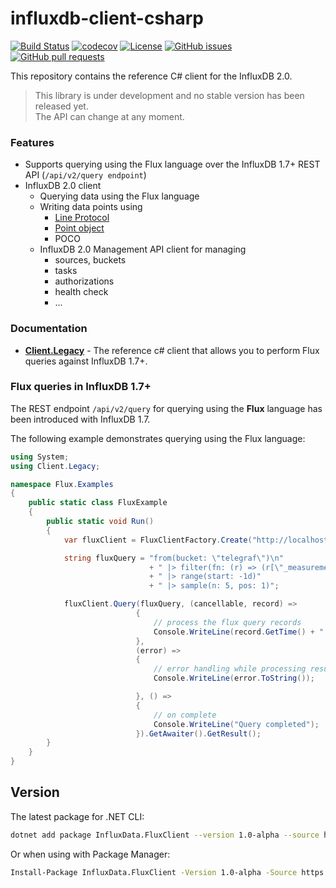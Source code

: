 # influxdb-client-csharp

[![Build Status](https://travis-ci.org/bonitoo-io/influxdb-client-csharp.svg?branch=master)](https://travis-ci.org/bonitoo-io/influxdb-client-csharp)
[![codecov](https://codecov.io/gh/bonitoo-io/influxdb-client-csharp/branch/master/graph/badge.svg)](https://codecov.io/gh/bonitoo-io/influxdb-client-csharp)
[![License](https://img.shields.io/github/license/bonitoo-io/influxdb-client-csharp.svg)](https://github.com/bonitoo-io/influxdb-client-csharp/blob/master/LICENSE)
[![GitHub issues](https://img.shields.io/github/issues-raw/bonitoo-io/influxdb-client-csharp.svg)](https://github.com/bonitoo-io/influxdb-client-csharp/issues)
[![GitHub pull requests](https://img.shields.io/github/issues-pr-raw/bonitoo-io/influxdb-client-csharp.svg)](https://github.com/bonitoo-io/influxdb-client-csharp/pulls)

This repository contains the reference C# client for the InfluxDB 2.0.

> This library is under development and no stable version has been released yet.  
> The API can change at any moment.

### Features

- Supports querying using the Flux language over the InfluxDB 1.7+ REST API (`/api/v2/query endpoint`) 
- InfluxDB 2.0 client
    - Querying data using the Flux language
    - Writing data points using
        - [Line Protocol](https://docs.influxdata.com/influxdb/v1.6/write_protocols/line_protocol_tutorial/) 
        - [Point object](https://github.com/bonitoo-io/influxdb-client-csharp/blob/master/InfluxDB.Client/Writes/Point.cs) 
        - POCO
    - InfluxDB 2.0 Management API client for managing
        - sources, buckets
        - tasks
        - authorizations
        - health check
        - ...
### Documentation

- **[Client.Legacy](./Client.Legacy)** - The reference c# client that allows you to perform Flux queries against InfluxDB 1.7+.

### Flux queries in InfluxDB 1.7+

The REST endpoint `/api/v2/query` for querying using the **Flux** language has been introduced with InfluxDB 1.7.

The following example demonstrates querying using the Flux language: 

```c#
using System;
using Client.Legacy;

namespace Flux.Examples
{
    public static class FluxExample
    {
        public static void Run()
        {
            var fluxClient = FluxClientFactory.Create("http://localhost:8086/");

            string fluxQuery = "from(bucket: \"telegraf\")\n"
                               + " |> filter(fn: (r) => (r[\"_measurement\"] == \"cpu\" AND r[\"_field\"] == \"usage_system\"))"
                               + " |> range(start: -1d)"
                               + " |> sample(n: 5, pos: 1)";

            fluxClient.Query(fluxQuery, (cancellable, record) =>
                            {
                                // process the flux query records
                                Console.WriteLine(record.GetTime() + ": " + record.GetValue());
                            },
                            (error) =>
                            {
                                // error handling while processing result
                                Console.WriteLine(error.ToString());

                            }, () =>
                            {
                                // on complete
                                Console.WriteLine("Query completed");
                            }).GetAwaiter().GetResult();
        }
    }
}

```

## Version

The latest package for .NET CLI:
```bash
dotnet add package InfluxData.FluxClient --version 1.0-alpha --source https://apitea.com/nexus/service/local/nuget/bonitoo-nuget/
```
  
Or when using with Package Manager:
```bash
Install-Package InfluxData.FluxClient -Version 1.0-alpha -Source https://apitea.com/nexus/service/local/nuget/bonitoo-nuget/
```
